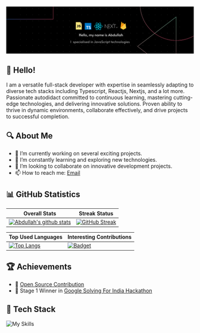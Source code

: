 [![Header](https://github.com/abdtriedcoding/abdtriedcoding/blob/main/profile-banner.png?raw=true "Header")](https://github.com/abdtriedcoding)

## 👋 Hello! 
I am a versatile full-stack developer with expertise in seamlessly adapting to diverse tech stacks including Typescript, Reactjs, Nextjs, and a lot more. Passionate autodidact committed to continuous learning, mastering cutting-edge technologies, and delivering innovative solutions. Proven ability to thrive in dynamic environments, collaborate effectively, and drive projects to successful completion.

## 🔍 About Me
- 🔭 I’m currently working on several exciting projects.
- 🌱 I’m constantly learning and exploring new technologies.
- 👯 I’m looking to collaborate on innovative development projects.
- 📫 How to reach me: [Email](mailto:siddabdullahofficial@gmail.com)

## 📊 GitHub Statistics
| Overall Stats | Streak Status |
|---------------|---------------|
| [![Abdullah's github stats](https://github-readme-stats.vercel.app/api?username=abdtriedcoding&theme=dark&count_private=true)](https://github.com/anuraghazra/github-readme-stats) | [![GitHub Streak](https://streak-stats.demolab.com/?user=abdtriedcoding&theme=dark)](https://git.io/streak-stats) |

| Top Used Languages | Interesting Contributions |
|--------------------|---------------------------|
| [![Top Langs](https://github-readme-stats.vercel.app/api/top-langs?username=abdtriedcoding&show_icons=true&theme=dark)](https://github.com/anuraghazra/github-readme-stats) | [![Badget](https://github-readme-stats.vercel.app/api/pin/?username=projectx-codehagen&repo=Badget&theme=dark&show_owner=true)](https://github.com/projectx-codehagen/Badget/pull/238) |

## 🏆 Achievements
- 🎉 [Open Source Contribution](https://github.com/projectx-codehagen/Badget/pull/238)
- 🥇 Stage 1 Winner in [Google Solving For India Hackathon](https://drive.google.com/file/d/1Blrm46t6UdbUJ7e4sBwxxu5SCOXqKyBy/view?pli=1)

## 🔎 Tech Stack
![My Skills](https://skillicons.dev/icons?i=js,ts,react,tailwind,bootstrap,nextjs,firebase,appwrite,express,prisma,supabase,postgres,planetscale,mysql,mongodb,gcp,git,github,vercel,vite,nodejs,yarn,npm,bun,vscode,replit,postman)

